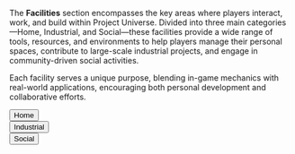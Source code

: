 The **Facilities** section encompasses the key areas where players interact, work, and build within Project Universe. Divided into three main categories—Home, Industrial, and Social—these facilities provide a wide range of tools, resources, and environments to help players manage their personal spaces, contribute to large-scale industrial projects, and engage in community-driven social activities.

Each facility serves a unique purpose, blending in-game mechanics with real-world applications, encouraging both personal development and collaborative efforts.

<div class="collapsible-tabs">
              <div class="tab folder">
                <button class="tab-header folder-header" data-path="Project_Universe/Facilities/Home/Home.md">Home</button>
                <div class="tab-content folder-content" style="display: none;"></div>
              </div>
              <div class="tab folder">
                <button class="tab-header folder-header" data-path="Project_Universe/Facilities/Industrial/Industrial.md">Industrial</button>
                <div class="tab-content folder-content" style="display: none;"></div>
              </div>
              <div class="tab folder">
                <button class="tab-header folder-header" data-path="Project_Universe/Facilities/Social/Social.md">Social</button>
                <div class="tab-content folder-content" style="display: none;"></div>
              </div></div>